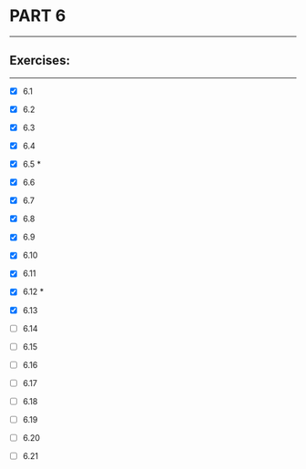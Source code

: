 # PART 6
****

## Exercises:
****
- [x] 6.1 

- [x] 6.2

- [x] 6.3

- [x] 6.4 

- [x] 6.5 *

- [x] 6.6
 
- [x] 6.7 

- [x] 6.8 

- [x] 6.9

- [x] 6.10

- [x] 6.11

- [x] 6.12 *

- [x] 6.13

- [ ] 6.14 

- [ ] 6.15

- [ ] 6.16 

- [ ] 6.17

- [ ] 6.18

- [ ] 6.19

- [ ] 6.20 

- [ ] 6.21

